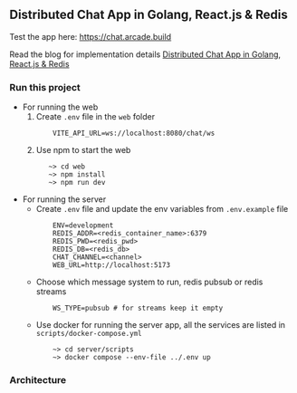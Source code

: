 ## Distributed Chat App in Golang, React.js & Redis

Test the app here: https://chat.arcade.build

Read the blog for implementation details [Distributed Chat App in Golang, React.js & Redis](https://dev.to/the-arcade-01/google-oauth-20-flow-in-golang-and-reactjs-536a)

### Run this project

- For running the web
  1. Create `.env` file in the `web` folder
     ```shell
         VITE_API_URL=ws://localhost:8080/chat/ws
     ```
  2. Use npm to start the web
     ```shell
        ~> cd web
        ~> npm install
        ~> npm run dev
     ```
- For running the server
  - Create `.env` file and update the env variables from `.env.example` file
    ```shell
        ENV=development
        REDIS_ADDR=<redis_container_name>:6379
        REDIS_PWD=<redis_pwd>
        REDIS_DB=<redis_db>
        CHAT_CHANNEL=<channel>
        WEB_URL=http://localhost:5173
    ```
  - Choose which message system to run, redis pubsub or redis streams
    ```shell
        WS_TYPE=pubsub # for streams keep it empty
    ```
  - Use docker for running the server app, all the services are listed in `scripts/docker-compose.yml`
    ```shell
        ~> cd server/scripts
        ~> docker compose --env-file ../.env up
    ```

### Architecture
